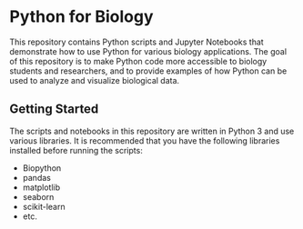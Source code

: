 <h1>Python for Biology</h1>

<p>This repository contains Python scripts and Jupyter Notebooks that demonstrate how to use Python for various biology applications. The goal of this repository is to make Python code more accessible to biology students and researchers, and to provide examples of how Python can be used to analyze and visualize biological data.</p>

<h2>Getting Started</h2>

<p>The scripts and notebooks in this repository are written in Python 3 and use various libraries. It is recommended that you have the following libraries installed before running the scripts:</p>

<ul>
    <li>Biopython</li>
    <li>pandas</li>
    <li>matplotlib</li>
    <li>seaborn</li>
    <li>scikit-learn</li>
    <li>etc.</li>
</ul>

